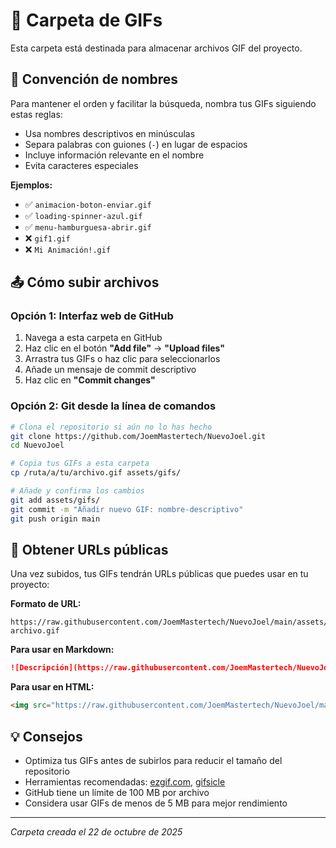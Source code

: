 # 📁 Carpeta de GIFs

Esta carpeta está destinada para almacenar archivos GIF del proyecto.

## 📝 Convención de nombres

Para mantener el orden y facilitar la búsqueda, nombra tus GIFs siguiendo estas reglas:

- Usa nombres descriptivos en minúsculas
- Separa palabras con guiones (`-`) en lugar de espacios
- Incluye información relevante en el nombre
- Evita caracteres especiales

**Ejemplos:**
- ✅ `animacion-boton-enviar.gif`
- ✅ `loading-spinner-azul.gif`
- ✅ `menu-hamburguesa-abrir.gif`
- ❌ `gif1.gif`
- ❌ `Mi Animación!.gif`

## 📤 Cómo subir archivos

### Opción 1: Interfaz web de GitHub

1. Navega a esta carpeta en GitHub
2. Haz clic en el botón **"Add file"** → **"Upload files"**
3. Arrastra tus GIFs o haz clic para seleccionarlos
4. Añade un mensaje de commit descriptivo
5. Haz clic en **"Commit changes"**

### Opción 2: Git desde la línea de comandos

```bash
# Clona el repositorio si aún no lo has hecho
git clone https://github.com/JoemMastertech/NuevoJoel.git
cd NuevoJoel

# Copia tus GIFs a esta carpeta
cp /ruta/a/tu/archivo.gif assets/gifs/

# Añade y confirma los cambios
git add assets/gifs/
git commit -m "Añadir nuevo GIF: nombre-descriptivo"
git push origin main
```

## 🔗 Obtener URLs públicas

Una vez subidos, tus GIFs tendrán URLs públicas que puedes usar en tu proyecto:

**Formato de URL:**
```
https://raw.githubusercontent.com/JoemMastertech/NuevoJoel/main/assets/gifs/nombre-archivo.gif
```

**Para usar en Markdown:**
```markdown
![Descripción](https://raw.githubusercontent.com/JoemMastertech/NuevoJoel/main/assets/gifs/nombre-archivo.gif)
```

**Para usar en HTML:**
```html
<img src="https://raw.githubusercontent.com/JoemMastertech/NuevoJoel/main/assets/gifs/nombre-archivo.gif" alt="Descripción">
```

## 💡 Consejos

- Optimiza tus GIFs antes de subirlos para reducir el tamaño del repositorio
- Herramientas recomendadas: [ezgif.com](https://ezgif.com/optimize), [gifsicle](https://www.lcdf.org/gifsicle/)
- GitHub tiene un límite de 100 MB por archivo
- Considera usar GIFs de menos de 5 MB para mejor rendimiento

---

*Carpeta creada el 22 de octubre de 2025*
